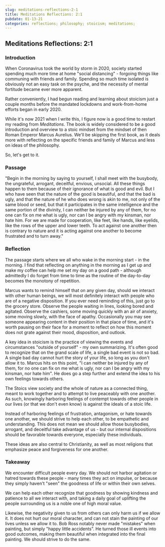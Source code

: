 ```yaml
---
slug: meditations-reflections-2-1
title: Meditations Reflections: 2:1
pubdate: 01-13-21
categories: reflections; philosophy; stoicism; meditations;
---
```

## Meditations Reflections: 2:1

### Introduction
When Coronavirus took the world by storm in 2020, society started spending 
much more time at home "social distancing" - forgoing things like communing with 
friends and family. Spending so much time isolated is obviously not an easy task on the
psyche, and the necessity of mental fortitude became ever more apparent.

Rather conveniently, I had begun reading and learning about stoicism just a couple months before
the mandated lockdowns and work-from-home efforts began in early 2020.

While it's now 2021 when I write this, I figure now is a good time to restart my reading from 
_Meditations_. The book is widely considered to be a good introduction and overview
to a stoic mindset from the mindset of then Roman Emperor Marcus Aurelius. We'll be skipping
the first book, as it deals more with reflecting on the specific friends and family of Marcus and 
less on ideas of the philosophy.

So, let's get to it.

### Passage

"Begin in the morning by saying to yourself, I shall meet with the busybody, the ungrateful, arrogant, deceitful, envious,
unsocial. All these things happen to them because of their ignorance of what is good and evil. But I who have seen that 
the nature of the good is beautiful, and that the bad is ugly, and that the nature of he who does wrong is akin to me, 
not only of the same blood or seed, but that it participates in the same intelligence and the same portion of the divinity,
I can neither be injured by any of them, for no one can fix on me what is ugly, nor can I be angry with my kinsman, nor 
hate him. For we are made for cooperation, like feet, like hands, like eyelids, like the rows of the upper and lower teeth.
To act against one another then is contrary to nature and it is acting against one another to become frustrated and to 
turn away."

### Reflection
The passage starts where we all who wake in the morning start - in the morning. I find that reflecting on anything in the morning
as I get up and make my coffee can help me set my day on a good path - although admittedly I do forget from time to time
as the routine of the day-to-day becomes the monotony of repetition.

Marcus wants to remind himself that on any given day, should we interact with other human beings, we will most definitely 
interact with people who are of a negative disposition. If you ever need reminding of this, just go to the grocery store.
Observe the people waiting in lines, looking bored and agitated. Observe the cashiers, some moving quickly with an air of 
anxiety, some moving slowly, with the face of apathy. Occasionally you may see someone appearing content in their position
in that place of time, and it's worth pausing on their face for a moment to reflect on how this moment does not grate against
their mood, disposition, and outlook.

A key idea in stoicism is the practice of viewing the events and circumstances "outside of yourself" - my own summarizing.
It's often good to recognize that on the grand scale of life, a single bad event is not so bad. A single bad day cannot 
hurt the story of your life, so long as you don't allow it to. Marcus hits on this point, "I can neither be injured by 
any of them, for no one can fix on me what is ugly, nor can I be angry with my kinsman, nor hate him". He does go a step 
further and extend the idea to his own feelings towards others.

The Stoics view society and the whole of nature as a connected thing, meant to work together and to attempt to live 
peaceably with one another. As such, knowingly harboring feelings of contempt towards other people in our lives (or that
we don't even know) is against the ideals of a stoic life.

Instead of harboring feelings of frustration, antagonism, or hate towards one another, we should strive to help each other,
to be empathetic and understanding. This does not mean we should allow those busybodies, arrogant, and deceitful take 
advantage of us - but our internal dispositions should be favorable towards everyone, especially these individuals.

These ideas are also central to Christianity, as well as most religions that emphasize peace and forgiveness for one another.

### Takeaway
We encounter difficult people every day. We should not harbor agitation or hatred towards these people - many times they
act on impulse, or because they simply haven't "seen" the goodness of life or within their own selves. 

We can help each other recognize that goodness by showing kindness and patience to all we interact with, and taking a daily
goal of uplifting the people surrounding us is a noble one of high moral value.

Likewise, the negativity given to us from others can only harm us if we allow it. It does not hurt our moral character,
and can not stain the painting of our lives unless we allow it to. Bob Ross notably never made "mistakes" when painting,
but simply "happy little accidents". He turned those ill events into good outcomes, making them beautiful when integrated 
into the final painting. We should strive to do the same.
